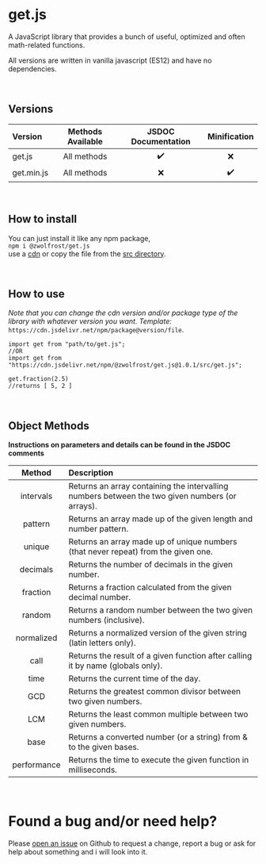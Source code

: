 # get.js
A JavaScript library that provides a bunch of useful, optimized and often math-related functions.

All versions are written in vanilla javascript (ES12) and have no dependencies.

&nbsp;
## Versions
| Version    | Methods Available | JSDOC Documentation | Minification
|:-          |:-:                |:-:                  |:-:
| get.js     | All methods       | :heavy_check_mark:  | :x:
| get.min.js | All methods       | :x:                 | :heavy_check_mark:

&nbsp;
## How to install
You can just install it like any npm package,<br>
`npm i @zwolfrost/get.js`<br>
use a [cdn](#how-to-use) or copy the file from the [src directory](src/).

&nbsp;
## How to use
*Note that you can change the cdn version and/or package type of the library with whatever version you want. Template:*<br>
`https://cdn.jsdelivr.net/npm/package@version/file`.
```
import get from "path/to/get.js";
//OR
import get from "https://cdn.jsdelivr.net/npm/@zwolfrost/get.js@1.0.1/src/get.js";

get.fraction(2.5)
//returns [ 5, 2 ]
```

&nbsp;
## Object Methods

**Instructions on parameters and details can be found in the JSDOC comments**

| Method      | Description
|:-:          |:-
| intervals   | Returns an array containing the intervalling numbers between the two given numbers (or arrays).
| pattern     | Returns an array made up of the given length and number pattern.
| unique      | Returns an array made up of unique numbers (that never repeat) from the given one.
| decimals    | Returns the number of decimals in the given number.
| fraction    | Returns a fraction calculated from the given decimal number.
| random      | Returns a random number between the two given numbers (inclusive).
| normalized  | Returns a normalized version of the given string (latin letters only).
| call        | Returns the result of a given function after calling it by name (globals only).
| time        | Returns the current time of the day.
| GCD         | Returns the greatest common divisor between two given numbers.
| LCM         | Returns the least common multiple between two given numbers.
| base        | Returns a converted number (or a string) from & to the given bases.
| performance | Returns the time to execute the given function in milliseconds.

&nbsp;
# Found a bug and/or need help?
Please [open an issue](../../issues/) on Github to request a change, report a bug or ask for help about something and i will look into it.